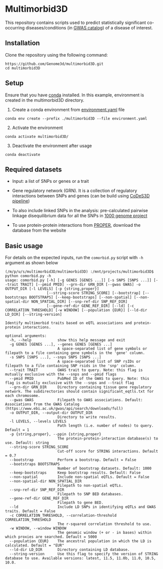 # Multimorbid3D

This repository contains scripts used to predict statistically significant co-occurring diseases/conditions (in [GWAS catalog](https://www.ebi.ac.uk/gwas/)) of a disease of interest.

## Installation

Clone the repository using the following command:

```
https://github.com/Genome3d/multimorbid3D.git
cd multimorbid3D
```

## Setup

Ensure that you have [conda](https://docs.conda.io/en/latest/) installed. In this example, environment is created in the multimorbid3D directory.

1. Create a conda environment from [environment.yaml](https://github.com/Genome3d/multimorbid3D/blob/main/environment.yaml) file

```
conda env create --prefix ./multimorbid3D --file environment.yaml
```

2. Activate the environment 

```
conda activate multimorbid3D/
```

3. Deactivate the environment after usage

```
conda deactivate 
```

## Required datasets

* Input: a list of SNPs or genes or a trait

* Gene regulatory network (GRN). It is a collection of regulatory interactions between SNPs and genes (can be build using [CoDeS3D pipeline](https://github.com/Genome3d/codes3d-v2))

* To also include linked SNPs in the analysis: pre-calculated pairwise linkage disequilibrium data for all the SNPs in [1000 genome project](https://www.internationalgenome.org/)

* To use protein-protein interactions from [PROPER](https://genemo.ucsd.edu/proper/), download the database from the website

## Basic usage

For details on the expected inputs, run the `comorbid.py` script with `-h` argument as shown below
 
```
(/m/p/u/s/multimorbid3D/multimorbid3D) :/mnt/projects/multimorbid3D$ python comorbid.py -h
usage: comorbid.py [-h] [-g GENES [GENES ...]] [-s SNPS [SNPS ...]] [--trait TRAIT] [--pmid PMID] --grn-dir GRN_DIR [--gwas GWAS] -o OUTPUT_DIR [-l LEVELS] [-p {string,proper}]
                   [--string-score STRING_SCORE] [--bootstrap] [--bootstraps BOOTSTRAPS] [--keep-bootstraps] [--non-spatial] [--non-spatial-dir NON_SPATIAL_DIR] [--snp-ref-dir SNP_REF_DIR]
                   [--gene-ref-dir GENE_REF_DIR] [--ld] [-c CORRELATION_THRESHOLD] [-w WINDOW] [--population {EUR}] [--ld-dir LD_DIR] [--string-version]

Identify multimorbid traits based on eQTL associations and protein-protein interactions.

optional arguments:
  -h, --help            show this help message and exit
  -g GENES [GENES ...], --genes GENES [GENES ...]
                        A space-separated list of gene symbols or filepath to a file containing gene symbols in the 'gene' column.
  -s SNPS [SNPS ...], --snps SNPS [SNPS ...]
                        A space-separated list of SNP rsIDs or filepath to a file containing SNP rsids in the 'snp' column.
  --trait TRAIT         GWAS trait to query. Note: this flag is mutually exclusive with the --snps and --pmid flags
  --pmid PMID           PubMed ID of the GWAS to query. Note: this flag is mutually exclusive with the --snps and --trait flag
  --grn-dir GRN_DIR     Directory containing tissue gene regulatory network. The subdirectories should contain significant_eqtls.txt for each chromosome.
  --gwas GWAS           Filepath to GWAS associations. Default: Associations from the GWAS Catalog (https://www.ebi.ac.uk/gwas/api/search/downloads/full)
  -o OUTPUT_DIR, --output-dir OUTPUT_DIR
                        Directory to write results.
  -l LEVELS, --levels LEVELS
                        Path length (i.e. number of nodes) to query. Default = 1
  -p {string,proper}, --ppin {string,proper}
                        The protein-protein-interaction database(s) to use. Default: string
  --string-score STRING_SCORE
                        Cut-off score for STRING interactions. Default = 0.7
  --bootstrap           Perform a bootstrap. Default = False
  --bootstraps BOOTSTRAPS
                        Number of bootstrap datasets. Default: 1000
  --keep-bootstraps     Keep bootstrap results. Default: False
  --non-spatial         Include non-spatial eQTLs. Default = False
  --non-spatial-dir NON_SPATIAL_DIR
                        Filepath to non-spatial eQTLs.
  --snp-ref-dir SNP_REF_DIR
                        Filepath to SNP BED databases.
  --gene-ref-dir GENE_REF_DIR
                        Filepath to gene BED.
  --ld                  Include LD SNPs in identifying eQTLs and GWAS traits. Default = False
  -c CORRELATION_THRESHOLD, --correlation-threshold CORRELATION_THRESHOLD
                        The r-squared correlation threshold to use.
  -w WINDOW, --window WINDOW
                        The genomic window (+ or - in bases) within which proxies are searched. Default = 5000
  --population {EUR}    The ancestral population in which the LD is calculated. Default = "EUR"
  --ld-dir LD_DIR       Directory containing LD database.
  --string-version      Use this flag to specify the version of STRING database to use. Available versions: latest, 11.5, 11.0b, 11.0, 10.5, 10.0.
```
